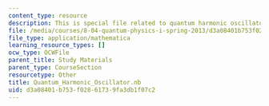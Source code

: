 ```yaml
---
content_type: resource
description: This is special file related to quantum harmonic oscillator.
file: /media/courses/8-04-quantum-physics-i-spring-2013/d3a08401b753f02861739fa3db1f07c2_Quantum_Harmonic_Oscillator.nb
file_type: application/mathematica
learning_resource_types: []
ocw_type: OCWFile
parent_title: Study Materials
parent_type: CourseSection
resourcetype: Other
title: Quantum_Harmonic_Oscillator.nb
uid: d3a08401-b753-f028-6173-9fa3db1f07c2
---
```

